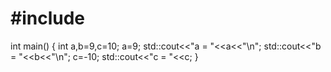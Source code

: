 # #include<iostream>
int main()
{
  int a,b=9,c=10;
  a=9;
  std::cout<<"a = "<<a<<"\n";
  std::cout<<"b = "<<b<<"\n";
  c=-10;
  std::cout<<"c = "<<c;
}
